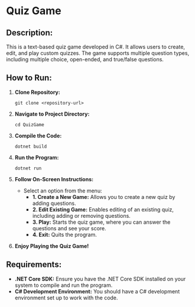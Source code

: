 # Quiz Game

## Description:
This is a text-based quiz game developed in C#. It allows users to create, edit, and play custom quizzes. The game supports multiple question types, including multiple choice, open-ended, and true/false questions.

## How to Run:

1. **Clone Repository:**
   ```
   git clone <repository-url>
   ```

2. **Navigate to Project Directory:**
   ```
   cd QuizGame
   ```

3. **Compile the Code:**
   ```
   dotnet build
   ```

4. **Run the Program:**
   ```
   dotnet run
   ```

5. **Follow On-Screen Instructions:**
   - Select an option from the menu:
     - **1. Create a New Game:** Allows you to create a new quiz by adding questions.
     - **2. Edit Existing Game:** Enables editing of an existing quiz, including adding or removing questions.
     - **3. Play:** Starts the quiz game, where you can answer the questions and see your score.
     - **4. Exit:** Quits the program.

6. **Enjoy Playing the Quiz Game!**

## Requirements:
- **.NET Core SDK:** Ensure you have the .NET Core SDK installed on your system to compile and run the program.
- **C# Development Environment:** You should have a C# development environment set up to work with the code.
